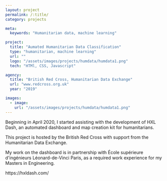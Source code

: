 ```yaml
---
layout: project
permalink: /:title/
category: projects

meta:
  keywords: "Humanitarian data, machine learning"

project:
  title: "Aumated Humanitarian Data Classification"
  type: "humanitarian, machine learning"
  url: ""
  logo: "/assets/images/projects/humdata/humdata1.png"
  tech: "HTMl, CSS, Javascript"

agency:
  title: "British Red Cross, Humanitarian Data Exchange"
  url: "www.redcross.org.uk"
  year: "2019"

images:
  - image:
    url: "/assets/images/projects/humdata/humdata1.png"
---
```

<p>Beginning in April 2020, I started assisting with the development of HXL Dash, an automated dashboard and map creation kit for humanitarians.</p>
<p>This project is hosted by the British Red Cross with support from the Humanitarian Data Exchange.</p>
<p>My work on the dashboard is in partnership with École supérieure d'ingénieurs Léonard-de-Vinci Paris, as a required work experience for my Masters in Engineering.</p>
<p>https://hxldash.com/</p>
